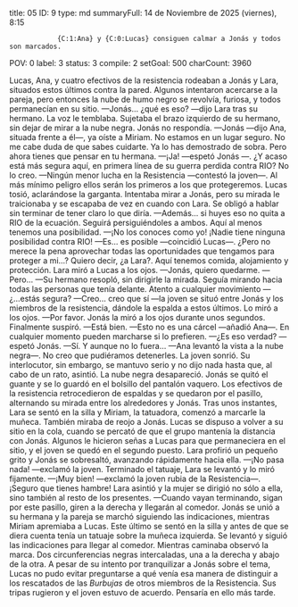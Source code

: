 title:          05
ID:             9
type:           md
summaryFull:    14 de Noviembre de 2025 (viernes), 8:15
                
                {C:1:Ana} y {C:0:Lucas} consiguen calmar a Jonás y todos son marcados.
POV:            0
label:          3
status:         3
compile:        2
setGoal:        500
charCount:      3960


Lucas, Ana, y cuatro efectivos de la resistencia rodeaban a Jonás y Lara, situados estos últimos contra la pared. Algunos intentaron acercarse a la pareja, pero entonces la nube de humo negro se revolvía, furiosa, y todos permanecían en su sitio.
—Jonás... ¿qué es eso? —dijo Lara tras su hermano.
La voz le temblaba. Sujetaba el brazo izquierdo de su hermano, sin dejar de mirar a la nube negra.
Jonás no respondía.
—Jonás —dijo Ana, situada frente a él—, ya oíste a Miriam. No estamos en un lugar seguro. No me cabe duda de que sabes cuidarte. Ya lo has demostrado de sobra. Pero ahora tienes que pensar en tu hermana.
—¡Ja! —espetó Jonás —. ¿Y acaso está más segura aquí, en primera línea de su guerra perdida contra RIO? No lo creo.
—Ningún menor lucha en la Resistencia —contestó la joven—. Al más mínimo peligro ellos serán los primeros a los que protegeremos.
Lucas tosió, aclarándose la garganta. Intentaba mirar a Jonás, pero su mirada le traicionaba y se escapaba de vez en cuando con Lara. Se obligó a hablar sin terminar de tener claro lo que diría.
—Además... si huyes eso no quita a RIO de la ecuación. Seguirá persiguiéndoles a ambos. Aquí al menos tenemos una posibilidad.
—¡No los conoces como yo! ¡Nadie tiene ninguna posibilidad contra RIO!
—Es... es posible —coincidió Lucas—. ¿Pero no merece la pena aprovechar todas las oportunidades que tengamos para proteger a mi...? Quiero decir, ¿a Lara?. Aquí tenemos comida, alojamiento y protección.
Lara miró a Lucas a los ojos.
—Jonás, quiero quedarme.
—Pero... —Su hermano resopló, sin dirigirle la mirada. Seguía mirando hacia todas las personas que tenía delante. Atento a cualquier movimiento — ¿...estás segura?
—Creo... creo que sí —la joven se situó entre Jonás y los miembros de la resistencia, dándole la espalda a estos últimos. Lo miró a los ojos. —Por favor.
Jonás la miró a los ojos durante unos segundos. Finalmente suspiró.
—Está bien.
—Esto no es una cárcel —añadió Ana—. En cualquier momento pueden marcharse si lo prefieren.
—¿Es eso verdad? —espetó Jonás.
—Sí. Y aunque no lo fuera... —Ana levantó la vista a la nube negra—. No creo que pudiéramos detenerles.
La joven sonrió. Su interlocutor, sin embargo, se mantuvo serio y no dijo nada hasta que, al cabo de un rato, asintió.
La nube negra desapareció. Jonás se quitó el guante y se lo guardó en el bolsillo del pantalón vaquero. Los efectivos de la resistencia retrocedieron de espaldas y se quedaron por el pasillo, alternando su mirada entre los alrededores y Jonás.
Tras unos instantes, Lara se sentó en la silla y Miriam, la tatuadora, comenzó a marcarle la muñeca. También miraba de reojo a Jonás.
Lucas se dispuso a volver a su sitio en la cola, cuando se percató de que el grupo mantenía la distancia con Jonás.  Algunos le hicieron señas a Lucas para que permaneciera en el sitio, y el joven se quedó en el segundo puesto.
Lara profirió un pequeño grito y Jonás se sobresaltó, avanzando rápidamente hacia ella.
—¡No pasa nada! —exclamó la joven.
Terminado el tatuaje, Lara se levantó y lo miró fijamente.
—¡Muy bien! —exclamó la joven rubia de la Resistencia—. ¡Seguro que tienes hambre!
Lara asintió y la mujer se dirigió no sólo a ella, sino también al resto de los presentes.
—Cuando vayan terminando, sigan por este pasillo, giren a la derecha y llegarán al comedor.
Jonás se unió a su hermana y la pareja se marchó siguiendo las indicaciones, mientras Miriam apremiaba a Lucas. Este último se sentó en la silla y antes de que se diera cuenta tenía un tatuaje sobre la muñeca izquierda.
Se levantó y siguió las indicaciones para llegar al comedor. Mientras caminaba observó la marca. Dos circunferencias negras intercaladas, una a la derecha y abajo de la otra.
A pesar de su intento por tranquilizar a Jonás sobre el tema, Lucas no pudo evitar preguntarse a qué venía esa manera de distinguir a los rescatados de las *Burbujas* de otros miembros de la Resistencia.
Sus tripas rugieron y el joven estuvo de acuerdo. Pensaría en ello más tarde.